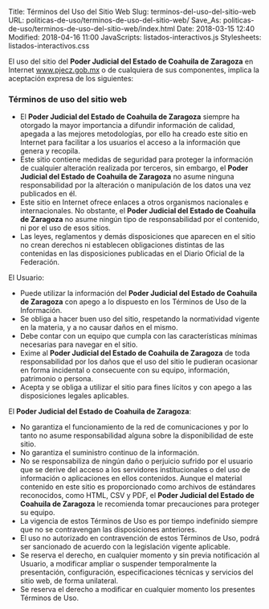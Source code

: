 Title: Términos del Uso del Sitio Web
Slug: terminos-del-uso-del-sitio-web
URL: politicas-de-uso/terminos-de-uso-del-sitio-web/
Save_As: politicas-de-uso/terminos-de-uso-del-sitio-web/index.html
Date: 2018-03-15 12:40
Modified: 2018-04-16 11:00
JavaScripts: listados-interactivos.js
Stylesheets: listados-interactivos.css


El uso del sitio del **Poder Judicial del Estado de Coahuila de Zaragoza** en Internet www.pjecz.gob.mx o de cualquiera de sus componentes, implica la aceptación expresa de los siguientes:

### Términos de uso del sitio web

* El **Poder Judicial del Estado de Coahuila de Zaragoza** siempre ha otorgado la mayor importancia a difundir información de calidad, apegada a las mejores metodologías, por ello ha creado este sitio en Internet para facilitar a los usuarios el acceso a la información que genera y recopila.
* Este sitio contiene medidas de seguridad para proteger la información de cualquier alteración realizada por terceros, sin embargo, el **Poder Judicial del Estado de Coahuila de Zaragoza** no asume ninguna responsabilidad por la alteración o manipulación de los datos una vez publicados en él.
* Este sitio en Internet ofrece enlaces a otros organismos nacionales e internacionales. No obstante, el **Poder Judicial del Estado de Coahuila de Zaragoza** no asume ningún tipo de responsabilidad por el contenido, ni por el uso de esos sitios.
* Las leyes, reglamentos y demás disposiciones que aparecen en el sitio no crean derechos ni establecen obligaciones distintas de las contenidas en las disposiciones publicadas en el Diario Oficial de la Federación.

El Usuario:

* Puede utilizar la información del **Poder Judicial del Estado de Coahuila de Zaragoza** con apego a lo dispuesto en los Términos de Uso de la Información.
* Se obliga a hacer buen uso del sitio, respetando la normatividad vigente en la materia, y a no causar daños en el mismo.
* Debe contar con un equipo que cumpla con las características mínimas necesarias para navegar en el sitio.
* Exime al **Poder Judicial del Estado de Coahuila de Zaragoza** de toda responsabilidad por los daños que el uso del sitio le pudieran ocasionar en forma incidental o consecuente con su equipo, información, patrimonio o persona.
* Acepta y se obliga a utilizar el sitio para fines lícitos y con apego a las disposiciones legales aplicables.

El **Poder Judicial del Estado de Coahuila de Zaragoza**:

* No garantiza el funcionamiento de la red de comunicaciones y por lo tanto no asume responsabilidad alguna sobre la disponibilidad de este sitio.
* No garantiza el suministro continuo de la información.
* No se responsabiliza de ningún daño o perjuicio sufrido por el usuario que se derive del acceso a los servidores institucionales o del uso de información o aplicaciones en ellos contenidos. Aunque el material contenido en este sitio es proporcionado como archivos de estándares reconocidos, como HTML, CSV y PDF, el **Poder Judicial del Estado de Coahuila de Zaragoza** le recomienda tomar precauciones para proteger su equipo.
* La vigencia de estos Términos de Uso es por tiempo indefinido siempre que no se contravengan las disposiciones anteriores.
* El uso no autorizado en contravención de estos Términos de Uso, podrá ser sancionado de acuerdo con la legislación vigente aplicable.
* Se reserva el derecho, en cualquier momento y sin previa notificación al Usuario, a modificar ampliar o suspender temporalmente la presentación, configuración, especificaciones técnicas y servicios del sitio web, de forma unilateral.
* Se reserva el derecho a modificar en cualquier momento los presentes Términos de Uso.
